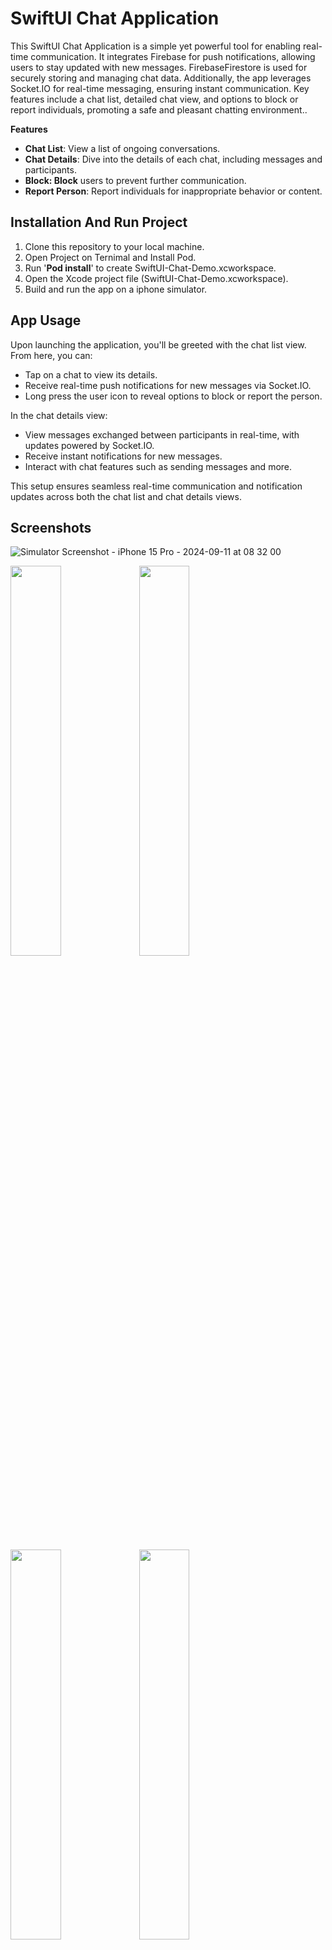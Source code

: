 # **SwiftUI Chat Application**

This SwiftUI Chat Application is a simple yet powerful tool for enabling real-time communication. It integrates Firebase for push notifications, allowing users to stay updated with new messages. FirebaseFirestore is used for securely storing and managing chat data. Additionally, the app leverages Socket.IO for real-time messaging, ensuring instant communication. Key features include a chat list, detailed chat view, and options to block or report individuals, promoting a safe and pleasant chatting environment..



**Features**

- **Chat List**: View a list of ongoing conversations.
- **Chat Details**: Dive into the details of each chat, including messages and participants.
- **Block: Block** users to prevent further communication.
- **Report Person**: Report individuals for inappropriate behavior or content.

## **Installation And Run Project**
1. Clone this repository to your local machine.
2. Open Project on Ternimal and Install Pod.
3. Run '**Pod install**' to create SwiftUI-Chat-Demo.xcworkspace.
4. Open the Xcode project file (SwiftUI-Chat-Demo.xcworkspace).
5. Build and run the app on a iphone simulator.


## **App Usage**

Upon launching the application, you'll be greeted with the chat list view. From here, you can:

- Tap on a chat to view its details.
- Receive real-time push notifications for new messages via Socket.IO.
- Long press the user icon to reveal options to block or report the person.

In the chat details view:

- View messages exchanged between participants in real-time, with updates powered by Socket.IO.
- Receive instant notifications for new messages.
- Interact with chat features such as sending messages and more.

This setup ensures seamless real-time communication and notification updates across both the chat list and chat details views.

## Screenshots
![Simulator Screenshot - iPhone 15 Pro - 2024-09-11 at 08 32 00](https://github.com/user-attachments/assets/6a23646d-4eea-4d36-89ee-28090023bb3b)

<img src="https://github.com/user-attachments/assets/6a23646d-4eea-4d36-89ee-28090023bb3b" width=40% height=40%> <img src="https://github.com/user-attachments/assets/6a23646d-4eea-4d36-89ee-28090023bb3b" width=40% height=40%> 

<img src="https://github.com/gafurcseku/swiftUI-chat-app/assets/8382187/db8cafc7-8aea-42ba-b167-e62ebc540e3a" width=40% height=40%> <img src="https://github.com/gafurcseku/swiftUI-chat-app/assets/8382187/c7ef513d-0ab1-4a89-846a-a7d76aecc895" width=40% height=40%> 

<img src="https://github.com/gafurcseku/swiftUI-chat-app/assets/8382187/ece030ed-f43d-4a2d-ba40-8afc976dd829" width=40% height=40%>


## Contributing

Contributions are welcome! Feel free to submit bug reports, feature requests, or pull requests. For major changes, please open an issue first to discuss what you would like to change.

## License

This project is licensed under the MIT License - see the LICENSE file for details.

## Acknowledgments

Special thanks to the SwiftUI community for their support and inspiration.

## About

This application was created by **Md Abdul Gafur**. For inquiries, contact me at solution24hourexplorer@gmail.com.

